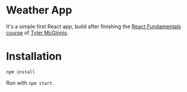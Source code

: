# Weather App

It's a simple first React app, build after finishing the [React Fundamentals course](http://courses.reactjsprogram.com/courses/enrolled/reactjsfundamentals) of [Tyler McGinnis](http://twitter.com/tylermcginnis33).

# Installation

`npm install`

Run with `npm start`.
